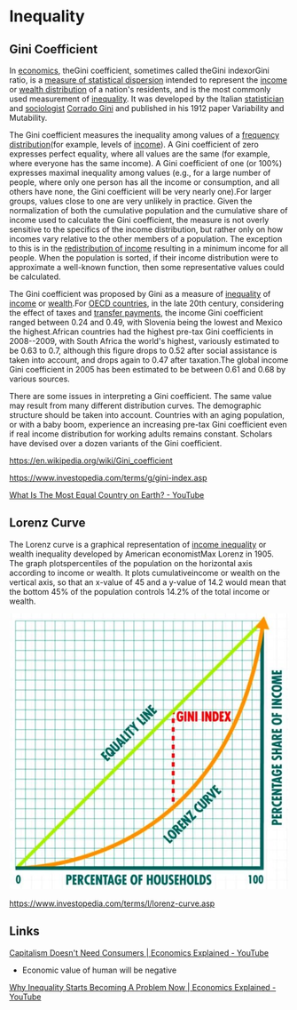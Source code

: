 # Inequality

## Gini Coefficient

In [economics](https://en.wikipedia.org/wiki/Economics), theGini coefficient, sometimes called theGini indexorGini ratio, is a [measure of statistical dispersion](https://en.wikipedia.org/wiki/Statistical_dispersion#Measures_of_statistical_dispersion) intended to represent the [income](https://en.wikipedia.org/wiki/Income_distribution) or [wealth distribution](https://en.wikipedia.org/wiki/Wealth_distribution) of a nation's residents, and is the most commonly used measurement of [inequality](https://en.wikipedia.org/wiki/Economic_inequality). It was developed by the Italian [statistician](https://en.wikipedia.org/wiki/Statistics) and [sociologist](https://en.wikipedia.org/wiki/Sociology) [Corrado Gini](https://en.wikipedia.org/wiki/Corrado_Gini) and published in his 1912 paper Variability and Mutability.

The Gini coefficient measures the inequality among values of a [frequency distribution](https://en.wikipedia.org/wiki/Frequency_distribution)(for example, levels of [income](https://en.wikipedia.org/wiki/Income)). A Gini coefficient of zero expresses perfect equality, where all values are the same (for example, where everyone has the same income). A Gini coefficient of one (or 100%) expresses maximal inequality among values (e.g., for a large number of people, where only one person has all the income or consumption, and all others have none, the Gini coefficient will be very nearly one).For larger groups, values close to one are very unlikely in practice. Given the normalization of both the cumulative population and the cumulative share of income used to calculate the Gini coefficient, the measure is not overly sensitive to the specifics of the income distribution, but rather only on how incomes vary relative to the other members of a population. The exception to this is in the [redistribution of income](https://en.wikipedia.org/wiki/Redistribution_of_income) resulting in a minimum income for all people. When the population is sorted, if their income distribution were to approximate a well-known function, then some representative values could be calculated.

The Gini coefficient was proposed by Gini as a measure of [inequality](https://en.wikipedia.org/wiki/Social_inequality) of [income](https://en.wikipedia.org/wiki/Income_inequality_metrics) or [wealth](https://en.wikipedia.org/wiki/Wealth_concentration).For [OECD countries](https://en.wikipedia.org/wiki/Organisation_for_Economic_Co-operation_and_Development), in the late 20th century, considering the effect of taxes and [transfer payments](https://en.wikipedia.org/wiki/Transfer_payments), the income Gini coefficient ranged between 0.24 and 0.49, with Slovenia being the lowest and Mexico the highest.African countries had the highest pre-tax Gini coefficients in 2008--2009, with South Africa the world's highest, variously estimated to be 0.63 to 0.7, although this figure drops to 0.52 after social assistance is taken into account, and drops again to 0.47 after taxation.The global income Gini coefficient in 2005 has been estimated to be between 0.61 and 0.68 by various sources.

There are some issues in interpreting a Gini coefficient. The same value may result from many different distribution curves. The demographic structure should be taken into account. Countries with an aging population, or with a baby boom, experience an increasing pre-tax Gini coefficient even if real income distribution for working adults remains constant. Scholars have devised over a dozen variants of the Gini coefficient.

<https://en.wikipedia.org/wiki/Gini_coefficient>

<https://www.investopedia.com/terms/g/gini-index.asp>

[What Is The Most Equal Country on Earth? - YouTube](https://www.youtube.com/watch?v=Zwn6fqbNRLo)

## Lorenz Curve

The Lorenz curve is a graphical representation of [income inequality](https://www.investopedia.com/terms/i/income-inequality.asp) or wealth inequality developed by American economistMax Lorenz in 1905. The graph plotspercentiles of the population on the horizontal axis according to income or wealth. It plots cumulativeincome or wealth on the vertical axis, so that an x-value of 45 and a y-value of 14.2 would mean that the bottom 45% of the population controls 14.2% of the total income or wealth.

![image](../../media/Other-Statistics-image7.jpg)

<https://www.investopedia.com/terms/l/lorenz-curve.asp>

## Links

[Capitalism Doesn't Need Consumers | Economics Explained - YouTube](https://www.youtube.com/watch?v=XySs_KgzyDc&ab_channel=EconomicsExplained)

- Economic value of human will be negative

[Why Inequality Starts Becoming A Problem Now | Economics Explained - YouTube](https://www.youtube.com/watch?v=BtVNO0H7yLU)
